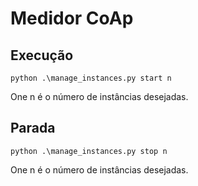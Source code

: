 # Medidor CoAp

## Execução 
```
python .\manage_instances.py start n
```
One n é o número de instâncias desejadas.

## Parada 
```
python .\manage_instances.py stop n
```
One n é o número de instâncias desejadas.
